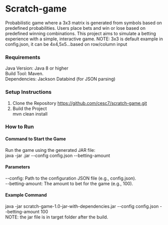 # Scratch-game
Probabilistic game where a 3x3 matrix is generated from symbols based on predefined probabilities. Users place bets and win or lose based on predefined winning combinations. This project aims to simulate a betting experience with a simple, interactive game.
NOTE: 3x3 is default example in config.json, it can be 4x4,5x5...based on row/column input

### Requirements
Java Version: Java 8 or higher  
Build Tool: Maven.   
Dependencies:
Jackson Databind (for JSON parsing)

### Setup Instructions
1. Clone the Repository
   https://github.com/cesc7/scratch-game.git
2. Build the Project    
   mvn clean install


### How to Run

#### Command to Start the Game
Run the game using the generated JAR file:    
java -jar <your-jar-file>.jar --config config.json --betting-amount <amount>

#### Parameters    
--config: Path to the configuration JSON file (e.g., config.json).      
--betting-amount: The amount to bet for the game (e.g., 100).

#### Example Command
java -jar scratch-game-1.0-jar-with-dependencies.jar --config config.json --betting-amount 100        
NOTE: the jar file is in target folder after the build.

